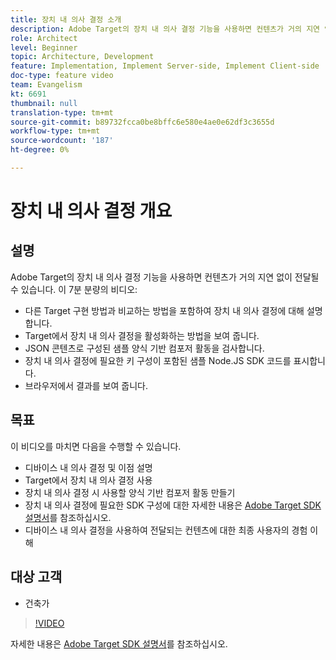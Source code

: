 ```yaml
---
title: 장치 내 의사 결정 소개
description: Adobe Target의 장치 내 의사 결정 기능을 사용하면 컨텐츠가 거의 지연 없이 전달될 수 있습니다. 장치 내 의사 결정 및 활성화 방법에 대해 알아보려면 이 비디오를 보십시오.
role: Architect
level: Beginner
topic: Architecture, Development
feature: Implementation, Implement Server-side, Implement Client-side
doc-type: feature video
team: Evangelism
kt: 6691
thumbnail: null
translation-type: tm+mt
source-git-commit: b89732fcca0be8bffc6e580e4ae0e62df3c3655d
workflow-type: tm+mt
source-wordcount: '187'
ht-degree: 0%

---
```



# 장치 내 의사 결정 개요

## 설명

Adobe Target의 장치 내 의사 결정 기능을 사용하면 컨텐츠가 거의 지연 없이 전달될 수 있습니다. 이 7분 분량의 비디오:

* 다른 Target 구현 방법과 비교하는 방법을 포함하여 장치 내 의사 결정에 대해 설명합니다.
* Target에서 장치 내 의사 결정을 활성화하는 방법을 보여 줍니다.
* JSON 콘텐츠로 구성된 샘플 양식 기반 컴포저 활동을 검사합니다.
* 장치 내 의사 결정에 필요한 키 구성이 포함된 샘플 Node.JS SDK 코드를 표시합니다.
* 브라우저에서 결과를 보여 줍니다.

## 목표

이 비디오를 마치면 다음을 수행할 수 있습니다.

* 디바이스 내 의사 결정 및 이점 설명
* Target에서 장치 내 의사 결정 사용
* 장치 내 의사 결정 시 사용할 양식 기반 컴포저 활동 만들기
* 장치 내 의사 결정에 필요한 SDK 구성에 대한 자세한 내용은 [Adobe Target SDK 설명서](https://adobetarget-sdks.gitbook.io/docs/on-device-decisioning/introduction-to-on-device-decisioning)를 참조하십시오.
* 디바이스 내 의사 결정을 사용하여 전달되는 컨텐츠에 대한 최종 사용자의 경험 이해

## 대상 고객

* 건축가

>[!VIDEO](https://video.tv.adobe.com/v/329032/?quality=12)

자세한 내용은 [Adobe Target SDK 설명서](https://adobetarget-sdks.gitbook.io/docs/on-device-decisioning/introduction-to-on-device-decisioning)를 참조하십시오.
